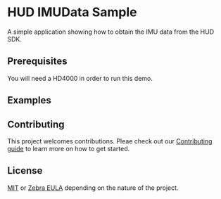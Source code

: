 # HUD IMUData Sample 
A simple application showing how to obtain the IMU data from the HUD SDK. 

## Prerequisites
You will need a HD4000 in order to run this demo.

## Examples


## Contributing
This project welcomes contributions. Pleae check out our [Contributing guide](CONTRIBUTING.md) to learn more on how to get started.

## License
[MIT](LICENSE.txt) or [Zebra EULA](ZEBRA%20EULA%20LICENSE.md) depending on the nature of the project. 
